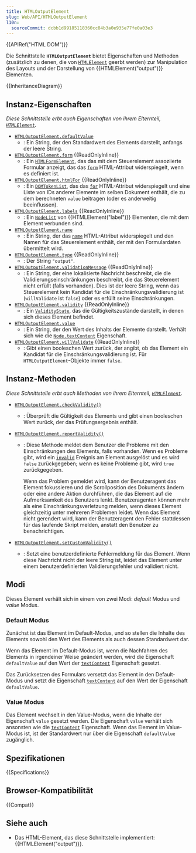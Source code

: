 ```yaml
---
title: HTMLOutputElement
slug: Web/API/HTMLOutputElement
l10n:
  sourceCommit: dcbb1d99185118360cc84b3a0e935e77fe0a03e3
---
```


{{APIRef("HTML DOM")}}

Die Schnittstelle **`HTMLOutputElement`** bietet Eigenschaften und Methoden (zusätzlich zu denen, die von [`HTMLElement`](/de/docs/Web/API/HTMLElement) geerbt werden) zur Manipulation des Layouts und der Darstellung von {{HTMLElement("output")}} Elementen.

{{InheritanceDiagram}}

## Instanz-Eigenschaften

_Diese Schnittstelle erbt auch Eigenschaften von ihrem Elternteil, [`HTMLElement`](/de/docs/Web/API/HTMLElement)._

- [`HTMLOutputElement.defaultValue`](/de/docs/Web/API/HTMLOutputElement/defaultValue)
  - : Ein String, der den Standardwert des Elements darstellt, anfangs der leere String.
- [`HTMLOutputElement.form`](/de/docs/Web/API/HTMLOutputElement/form) {{ReadOnlyInline}}
  - : Ein [`HTMLFormElement`](/de/docs/Web/API/HTMLFormElement), das das mit dem Steuerelement assoziierte Formular anzeigt, das das [`form`](/de/docs/Web/HTML/Element/output#form) HTML-Attribut widerspiegelt, wenn es definiert ist.
- [`HTMLOutputElement.htmlFor`](/de/docs/Web/API/HTMLOutputElement/htmlFor) {{ReadOnlyInline}}
  - : Ein [`DOMTokenList`](/de/docs/Web/API/DOMTokenList), das das [`for`](/de/docs/Web/HTML/Element/output#for) HTML-Attribut widerspiegelt und eine Liste von IDs anderer Elemente im selben Dokument enthält, die zu dem berechneten `value` beitragen (oder es anderweitig beeinflussen).
- [`HTMLOutputElement.labels`](/de/docs/Web/API/HTMLOutputElement/labels) {{ReadOnlyInline}}
  - : Ein [`NodeList`](/de/docs/Web/API/NodeList) von {{HTMLElement("label")}} Elementen, die mit dem Element verbunden sind.
- [`HTMLOutputElement.name`](/de/docs/Web/API/HTMLOutputElement/name)
  - : Ein String, der das [`name`](/de/docs/Web/HTML/Element/output#name) HTML-Attribut widerspiegelt und den Namen für das Steuerelement enthält, der mit den Formulardaten übermittelt wird.
- [`HTMLOutputElement.type`](/de/docs/Web/API/HTMLOutputElement/type) {{ReadOnlyInline}}
  - : Der String `"output"`.
- [`HTMLOutputElement.validationMessage`](/de/docs/Web/API/HTMLOutputElement/validationMessage) {{ReadOnlyInline}}
  - : Ein String, der eine lokalisierte Nachricht beschreibt, die die Validierungseinschränkungen beschreibt, die das Steuerelement nicht erfüllt (falls vorhanden). Dies ist der leere String, wenn das Steuerelement kein Kandidat für die Einschränkungsvalidierung ist (`willValidate` ist `false`) oder es erfüllt seine Einschränkungen.
- [`HTMLOutputElement.validity`](/de/docs/Web/API/HTMLOutputElement/validity) {{ReadOnlyInline}}
  - : Ein [`ValidityState`](/de/docs/Web/API/ValidityState), das die Gültigkeitszustände darstellt, in denen sich dieses Element befindet.
- [`HTMLOutputElement.value`](/de/docs/Web/API/HTMLOutputElement/value)
  - : Ein String, der den Wert des Inhalts der Elemente darstellt. Verhält sich wie die [`Node.textContent`](/de/docs/Web/API/Node/textContent) Eigenschaft.
- [`HTMLOutputElement.willValidate`](/de/docs/Web/API/HTMLOutputElement/willValidate) {{ReadOnlyInline}}
  - : Gibt einen booleschen Wert zurück, der angibt, ob das Element ein Kandidat für die Einschränkungsvalidierung ist. Für `HTMLOutputElement`-Objekte immer `false`.

## Instanz-Methoden

_Diese Schnittstelle erbt auch Methoden von ihrem Elternteil, [`HTMLElement`](/de/docs/Web/API/HTMLElement)._

- [`HTMLOutputElement.checkValidity()`](/de/docs/Web/API/HTMLOutputElement/checkValidity)
  - : Überprüft die Gültigkeit des Elements und gibt einen booleschen Wert zurück, der das Prüfungsergebnis enthält.
- [`HTMLOutputElement.reportValidity()`](/de/docs/Web/API/HTMLOutputElement/reportValidity)

  - : Diese Methode meldet dem Benutzer die Probleme mit den Einschränkungen des Elements, falls vorhanden. Wenn es Probleme gibt, wird ein [`invalid`](/de/docs/Web/API/HTMLInputElement/invalid_event) Ereignis am Element ausgelöst und es wird `false` zurückgegeben; wenn es keine Probleme gibt, wird `true` zurückgegeben.

    Wenn das Problem gemeldet wird, kann der Benutzeragent das Element fokussieren und die Scrollposition des Dokuments ändern oder eine andere Aktion durchführen, die das Element auf die Aufmerksamkeit des Benutzers lenkt. Benutzeragenten können mehr als eine Einschränkungsverletzung melden, wenn dieses Element gleichzeitig unter mehreren Problemen leidet. Wenn das Element nicht gerendert wird, kann der Benutzeragent den Fehler stattdessen für das laufende Skript melden, anstatt den Benutzer zu benachrichtigen.

- [`HTMLOutputElement.setCustomValidity()`](/de/docs/Web/API/HTMLOutputElement/setCustomValidity)
  - : Setzt eine benutzerdefinierte Fehlermeldung für das Element. Wenn diese Nachricht nicht der leere String ist, leidet das Element unter einem benutzerdefinierten Validierungsfehler und validiert nicht.

## Modi

Dieses Element verhält sich in einem von zwei Modi: _default_ Modus und _value_ Modus.

### Default Modus

Zunächst ist das Element im Default-Modus, und so stellen die Inhalte des Elements sowohl den Wert des Elements als auch dessen Standardwert dar.

Wenn das Element im Default-Modus ist, wenn die Nachfahren des Elements in irgendeiner Weise geändert werden, wird die Eigenschaft `defaultValue` auf den Wert der [`textContent`](/de/docs/Web/API/Node/textContent) Eigenschaft gesetzt.

Das Zurücksetzen des Formulars versetzt das Element in den Default-Modus und setzt die Eigenschaft [`textContent`](/de/docs/Web/API/Node/textContent) auf den Wert der Eigenschaft `defaultValue`.

### Value Modus

Das Element wechselt in den Value-Modus, wenn die Inhalte der Eigenschaft `value` gesetzt werden. Die Eigenschaft `value` verhält sich ansonsten wie die [`textContent`](/de/docs/Web/API/Node/textContent) Eigenschaft. Wenn das Element im Value-Modus ist, ist der Standardwert nur über die Eigenschaft `defaultValue` zugänglich.

## Spezifikationen

{{Specifications}}

## Browser-Kompatibilität

{{Compat}}

## Siehe auch

- Das HTML-Element, das diese Schnittstelle implementiert: {{HTMLElement("output")}}.
